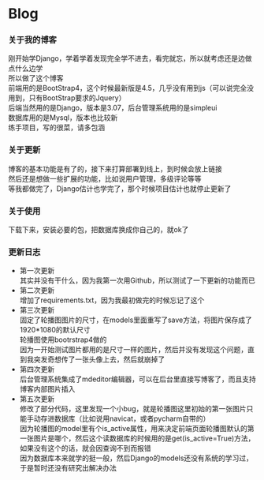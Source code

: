 # Blog
### 关于我的博客
刚开始学Django，学着学着发现完全学不进去，看完就忘，所以就考虑还是边做点什么边学  
所以做了这个博客  
前端用的是BootStrap4，这个时候最新版是4.5，几乎没有用到js（可以说完全没用到，只有BootStrap要求的Jquery）  
后端当然用的是Django，版本是3.07，后台管理系统用的是simpleui  
数据库用的是Mysql，版本也比较新  
练手项目，写的很菜，请多包涵

### 关于更新
博客的基本功能是有了的，接下来打算部署到线上，到时候会放上链接  
然后还是想做一些扩展的功能，比如说用户管理，多级评论等等  
等我都做完了，Django估计也学完了，那个时候项目估计也就停止更新了  

### 关于使用
下载下来，安装必要的包，把数据库换成你自己的，就ok了  

### 更新日志
* 第一次更新  
        其实并没有干什么，因为我第一次用Github，所以测试了一下更新的功能而已  
* 第二次更新  
        增加了requirements.txt，因为我最初做完的时候忘记了这个  
* 第三次更新  
        固定了轮播图图片的尺寸，在models里面重写了save方法，将图片保存成了1920*1080的默认尺寸  
        轮播图使用bootrstrap4做的  
        因为一开始测试图片都用的是尺寸一样的图片，然后并没有发现这个问题，直到我突发奇想传了一张头像上去，然后就崩掉了  
* 第四次更新  
        后台管理系统集成了mdeditor编辑器，可以在后台里直接写博客了，而且支持博客内部图片插入  
* 第五次更新  
        修改了部分代码，这里发现一个小bug，就是轮播图这里初始的第一张图片只能手动存进数据库（比如说用navicat，或者pycharm自带的）  
        因为轮播图的model里有个is_active属性，用来决定前端页面轮播图默认的第一张图片是哪个，然后这个读数据库的时候用的是get(is_active=True)方法，如果没有这个的话，就会因查询不到而报错  
        因为数据库本来就学的挺一般，然后Django的models还没有系统的学习过，于是暂时还没有研究出解决办法  

